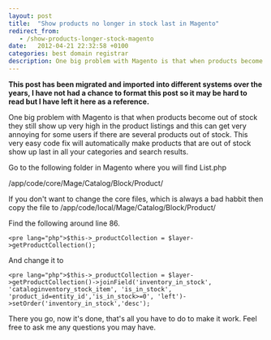 ```yaml
---
layout: post
title:  "Show products no longer in stock last in Magento"
redirect_from:
   - /show-products-longer-stock-magento
date:   2012-04-21 22:32:58 +0100
categories: best domain registrar
description: One big problem with Magento is that when products become out of stock they still show up very high in the product listings and this can get very annoying for some users if there are several products...
---
```


**This post has been migrated and imported into different systems over the years, I have not had a chance to format this post so it may be hard to read but I have left it here as a reference.**

One big problem with Magento is that when products become out of stock they still show up very high in the product listings and this can get very annoying for some users if there are several products out of stock. This very easy code fix will automatically make products that are out of stock show up last in all your categories and search results.  
  
 Go to the following folder in Magento where you will find List.php  
  
 /app/code/core/Mage/Catalog/Block/Product/  
  
 If you don't want to change the core files, which is always a bad habbit then copy the file to /app/code/local/Mage/Catalog/Block/Product/  
  
 Find the following around line 86.

`<pre lang="php">$this->_productCollection = $layer->getProductCollection();`  
  
 And change it to  
  
`<pre lang="php">$this->_productCollection = $layer->getProductCollection()->joinField('inventory_in_stock', 'cataloginventory_stock_item', 'is_in_stock', 'product_id=entity_id','is_in_stock>=0', 'left')->setOrder('inventory_in_stock','desc');`  
  
 There you go, now it's done, that's all you have to do to make it work. Feel free to ask me any questions you may have.